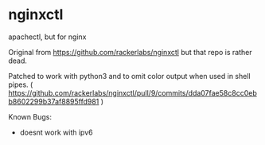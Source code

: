 # nginxctl
apachectl, but for nginx

Original from https://github.com/rackerlabs/nginxctl but that repo is rather dead.

Patched to work with python3 and to omit color output when used in shell pipes. ( https://github.com/rackerlabs/nginxctl/pull/9/commits/dda07fae58c8cc0ebb8602299b37af8895ffd981 )

Known Bugs:
- doesnt work with ipv6
